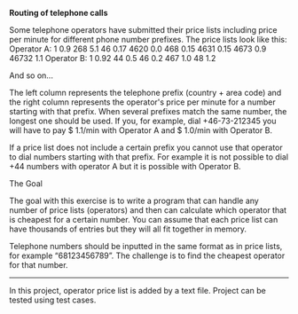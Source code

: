 **Routing of telephone calls**


Some telephone operators have submitted their price lists including price per minute for different phone number prefixes. The price lists look like this:
Operator A:
1	 0.9
268	 5.1
46	 0.17
4620	 0.0
468	 0.15
4631	 0.15
4673	 0.9
46732	 1.1
Operator B:
1	 0.92
44	 0.5
46	 0.2
467	 1.0
48	 1.2

And so on...

The left column represents the telephone prefix (country + area code) and the right column represents the operator's price per minute for a number starting with that prefix. When several prefixes match the same number, the longest one should be used. If you, for example, dial +46-73-212345 you will have to pay $ 1.1/min with Operator A and $ 1.0/min with Operator B. 

If a price list does not include a certain prefix you cannot use that operator to dial numbers starting with that prefix. For example it is not possible to dial +44 numbers with operator A but it is possible with Operator B.

The Goal

The goal with this exercise is to write a program that can handle any number of price lists (operators) and then can calculate which operator that is cheapest for a certain number. You can assume that each price list can have thousands of entries but they will all fit together in memory.

Telephone numbers should be inputted in the same format as in price lists, for example “68123456789”. The challenge is to find the cheapest operator for that number.


------------------------------------------------------------------------------------------------
In this project, operator price list is added by a text file. Project can be tested using test cases.
